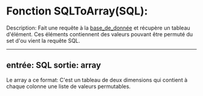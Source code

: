 # Fonction SQLToArray(SQL):

Description:
Fait une requête à la [base_de_donnée](base_de_donnée) et récupère un tableau d'élément. Ces éléments contiennent des valeurs pouvant être permuté du set d'ou vient la requête SQL.

----
entrée: SQL
sortie: array
----

Le array a ce format:
C'est un tableau de deux dimensions qui contient à chaque colonne une liste de valeurs permutables.




